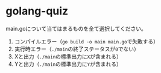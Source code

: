 # golang-quiz

main.goについて当てはまるものを全て選択してください。
1. コンパイルエラー（`go build -o main main.go`で失敗する）
2. 実行時エラー（`./main`の終了ステータスが`0`でない）
3. Xと出力（`./main`の標準出力に`X`が含まれる）
4. Yと出力（`./main`の標準出力に`Y`が含まれる）
